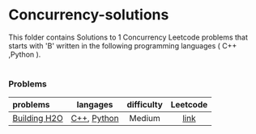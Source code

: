 # Concurrency-solutions
This folder contains Solutions to 1 Concurrency Leetcode problems that starts with 'B' written in the following programming languages ( C++ ,Python ).<br><br>
### Problems ###
|problems|langages|difficulty|Leetcode|
|:-------|:------:|:--------:|:------:|
|[Building H2O](https://github.com/AnasImloul/Leetcode-solutions/tree/main/scripts/concurrency/B/Building%20H2O/)|[C++](https://github.com/AnasImloul/Leetcode-solutions/tree/main/scripts/concurrency/B/Building%20H2O/Building%20H2O.cpp), [Python](https://github.com/AnasImloul/Leetcode-solutions/tree/main/scripts/concurrency/B/Building%20H2O/Building%20H2O.py)|Medium|[link](https://leetcode.com/problems/building-h2o)|